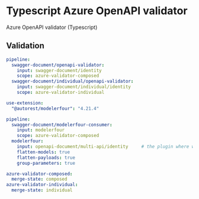 # Typescript Azure OpenAPI validator

Azure OpenAPI validator (Typescript)

## Validation

``` yaml $(azure-validator) && !$(v3)
pipeline:
  swagger-document/openapi-validator:
    input: swagger-document/identity
    scope: azure-validator-composed
  swagger-document/individual/openapi-validator:
    input: swagger-document/individual/identity
    scope: azure-validator-individual  
```

``` yaml $(azure-validator) && $(v3)
use-extension:
  "@autorest/modelerfour": "4.21.4"

pipeline:
  swagger-document/modelerfour-consumer:
    input: modelerfour
    scope: azure-validator-composed
  modelerfour:
    input: openapi-document/multi-api/identity     # the plugin where we get inputs from
    flatten-models: true
    flatten-payloads: true
    group-parameters: true
```


``` yaml $(azure-validator)
azure-validator-composed:
  merge-state: composed
azure-validator-individual:
  merge-state: individual
```